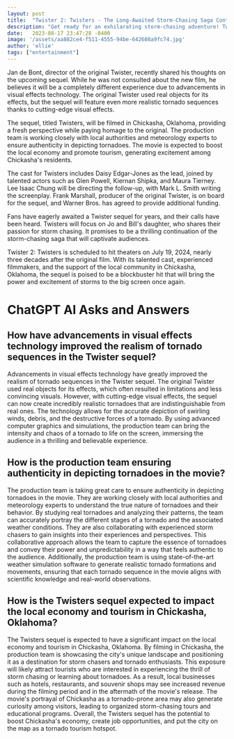```yaml
---
layout: post
title:  "Twister 2: Twisters - The Long-Awaited Storm-Chasing Saga Continues"
description: "Get ready for an exhilarating storm-chasing adventure! Twister 2: Twisters, the highly-anticipated sequel to the 1996 hit film, is set to captivate audiences with its thrilling tornado sequences and fresh perspective on storm chasing."
date:   2023-08-17 23:47:28 -0400
image: '/assets/aa882ce4-f511-4555-94be-642608a9fc74.jpg'
author: 'ellie'
tags: ["entertainment"]
---
```


Jan de Bont, director of the original Twister, recently shared his thoughts on the upcoming sequel. While he was not consulted about the new film, he believes it will be a completely different experience due to advancements in visual effects technology. The original Twister used real objects for its effects, but the sequel will feature even more realistic tornado sequences thanks to cutting-edge visual effects.

The sequel, titled Twisters, will be filmed in Chickasha, Oklahoma, providing a fresh perspective while paying homage to the original. The production team is working closely with local authorities and meteorology experts to ensure authenticity in depicting tornadoes. The movie is expected to boost the local economy and promote tourism, generating excitement among Chickasha's residents.

The cast for Twisters includes Daisy Edgar-Jones as the lead, joined by talented actors such as Glen Powell, Kiernan Shipka, and Maura Tierney. Lee Isaac Chung will be directing the follow-up, with Mark L. Smith writing the screenplay. Frank Marshall, producer of the original Twister, is on board for the sequel, and Warner Bros. has agreed to provide additional funding.

Fans have eagerly awaited a Twister sequel for years, and their calls have been heard. Twisters will focus on Jo and Bill's daughter, who shares their passion for storm chasing. It promises to be a thrilling continuation of the storm-chasing saga that will captivate audiences.

Twister 2: Twisters is scheduled to hit theaters on July 19, 2024, nearly three decades after the original film. With its talented cast, experienced filmmakers, and the support of the local community in Chickasha, Oklahoma, the sequel is poised to be a blockbuster hit that will bring the power and excitement of storms to the big screen once again.


# ChatGPT AI Asks and Answers
## How have advancements in visual effects technology improved the realism of tornado sequences in the Twister sequel?
Advancements in visual effects technology have greatly improved the realism of tornado sequences in the Twister sequel. The original Twister used real objects for its effects, which often resulted in limitations and less convincing visuals. However, with cutting-edge visual effects, the sequel can now create incredibly realistic tornadoes that are indistinguishable from real ones. The technology allows for the accurate depiction of swirling winds, debris, and the destructive forces of a tornado. By using advanced computer graphics and simulations, the production team can bring the intensity and chaos of a tornado to life on the screen, immersing the audience in a thrilling and believable experience.

## How is the production team ensuring authenticity in depicting tornadoes in the movie?
The production team is taking great care to ensure authenticity in depicting tornadoes in the movie. They are working closely with local authorities and meteorology experts to understand the true nature of tornadoes and their behavior. By studying real tornadoes and analyzing their patterns, the team can accurately portray the different stages of a tornado and the associated weather conditions. They are also collaborating with experienced storm chasers to gain insights into their experiences and perspectives. This collaborative approach allows the team to capture the essence of tornadoes and convey their power and unpredictability in a way that feels authentic to the audience. Additionally, the production team is using state-of-the-art weather simulation software to generate realistic tornado formations and movements, ensuring that each tornado sequence in the movie aligns with scientific knowledge and real-world observations.

## How is the Twisters sequel expected to impact the local economy and tourism in Chickasha, Oklahoma?
The Twisters sequel is expected to have a significant impact on the local economy and tourism in Chickasha, Oklahoma. By filming in Chickasha, the production team is showcasing the city's unique landscape and positioning it as a destination for storm chasers and tornado enthusiasts. This exposure will likely attract tourists who are interested in experiencing the thrill of storm chasing or learning about tornadoes. As a result, local businesses such as hotels, restaurants, and souvenir shops may see increased revenue during the filming period and in the aftermath of the movie's release. The movie's portrayal of Chickasha as a tornado-prone area may also generate curiosity among visitors, leading to organized storm-chasing tours and educational programs. Overall, the Twisters sequel has the potential to boost Chickasha's economy, create job opportunities, and put the city on the map as a tornado tourism hotspot.

